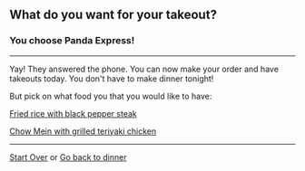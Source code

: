 ## What do you want for your takeout?
### You choose Panda Express!
---

Yay! They answered the phone. You can now make your order and have takeouts today. You don't have to make dinner tonight!

But pick on what food you that you would like to have:

[Fried rice with black pepper steak](fried-rice.md)

[Chow Mein with grilled teriyaki chicken](chow-mein.md)

---
[Start Over](../cooking-food.md)
or
[Go back to dinner](dinner.md)
